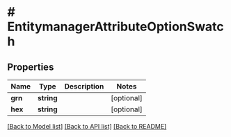 # # EntitymanagerAttributeOptionSwatch


## Properties


Name | Type | Description | Notes
------------ | ------------- | ------------- | -------------
**grn**| **string** |   | [optional]
**hex**| **string** |   | [optional]


[[Back to Model list]](../../README.md#models) [[Back to API list]](../../README.md#endpoints) [[Back to README]](../../README.md)